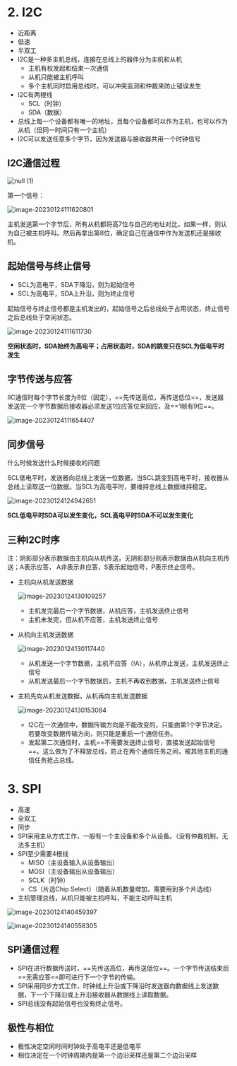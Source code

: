 # 2. I2C

* 近距离
* 低速
* 半双工
* I2C是一种多主机总线，连接在总线上的器件分为主机和从机
  * 主机有权发起和结束一次通信
  * 从机只能被主机呼叫
  * 多个主机同时启用总线时，可以冲突监测和仲裁来防止错误发生
* I2C有两根线
  * SCL（时钟）
  * SDA（数据）
* 总线上每一个设备都有唯一的地址，且每个设备都可以作为主机，也可以作为从机（但同一时间只有一个主机）
* I2C可以发送任意多个字节，因为发送器与接收器共用一个时钟信号

## I2C通信过程

![null (1)](https://picture-6736.oss-cn-qingdao.aliyuncs.com/1/2023/01/20/20230120-210055.png)

第一个信号：

![image-20230124111620801](C:/Users/Administrator/AppData/Roaming/Typora/typora-user-images/image-20230124111620801.png)

主机发送第一个字节后，所有从机都将高7位与自己的地址对比，如果一样，则认为自己被主机呼叫。然后再拿出第8位，确定自己在通信中作为发送机还是接收机。

## 起始信号与终止信号

* SCL为高电平，SDA下降沿，则为起始信号
* SCL为高电平，SDA上升沿，则为终止信号

起始信号与终止信号都是主机发出的，起始信号之后总线处于占用状态，终止信号之后总线处于空闲状态。

![image-20230124111611730](https://picture-6736.oss-cn-qingdao.aliyuncs.com/1/2023/01/24/20230124-111615.png)

**空闲状态时，SDA始终为高电平；占用状态时，SDA的跳变只在SCL为低电平时发生**

## 字节传送与应答

IIC通信时每个字节长度为8位（固定），==先传送高位，再传送低位==，发送器发送完一个字节数据后接收器必须发送1位应答位来回应，及==1帧有9位==。

![image-20230124111654407](https://picture-6736.oss-cn-qingdao.aliyuncs.com/1/2023/01/24/20230124-111656.png)

## 同步信号

什么时候发送什么时候接收的问题

 SCL低电平时，发送器向总线上发送一位数据，当SCL跳变到高电平时，接收器从总线上读取这一位数据。当SCL为高电平时，要维持总线上数据维持稳定。

![image-20230124124942651](https://picture-6736.oss-cn-qingdao.aliyuncs.com/1/2023/01/24/20230124-124946.png)

**SCL低电平时SDA可以发生变化，SCL高电平时SDA不可以发生变化**

## 三种I2C时序

注：阴影部分表示数据由主机向从机传送，无阴影部分则表示数据由从机向主机传送；A表示应答， A非表示非应答，S表示起始信号，P表示终止信号。

* 主机向从机发送数据

  ![image-20230124130109257](https://picture-6736.oss-cn-qingdao.aliyuncs.com/1/2023/01/24/20230124-130111.png)

  * 主机发完最后一个字节数据，从机应答，主机发送终止信号
  * 主机未发完，但从机不应答，主机发送终止信号

* 从机向主机发送数据

  ![image-20230124130117440](https://picture-6736.oss-cn-qingdao.aliyuncs.com/1/2023/01/24/20230124-130119.png)

  * 从机发送一个字节数据，主机不应答（!A），从机停止发送，主机发送终止信号
  * 从机发送最后一个字节数据后，主机不再收到数据，主机发送终止信号

* 主机先向从机发送数据，从机再向主机发送数据

  ![image-20230124130153084](https://picture-6736.oss-cn-qingdao.aliyuncs.com/1/2023/01/24/20230124-130155.png)
  
  * I2C在一次通信中，数据传输方向是不能改变的，只能由第1个字节决定。若要改变数据传输方向，则只能是重启一个通信任务。
  * 发起第二次通信时，主机==不需要发送终止信号，直接发送起始信号==。这么做为了不释放总线，防止在两个通信任务之间，被其他主机的通信任务抢占总线。

# 3. SPI

* 高速
* 全双工
* 同步
* SPI采用主从方式工作，一般有一个主设备和多个从设备。（没有仲裁机制，无法多主机）
* SPI至少需要4根线
  * MISO（主设备输入从设备输出）
  * MOSI（主设备输出从设备输出）
  * SCLK（时钟）
  * CS（片选Chip Select）（随着从机数量增加，需要用到多个片选线）
* 主机管理总线，从机只能被主机呼叫，不能主动呼叫主机 

![image-20230124140459397](https://picture-6736.oss-cn-qingdao.aliyuncs.com/1/2023/01/24/20230124-140504.png)

![image-20230124140558305](https://picture-6736.oss-cn-qingdao.aliyuncs.com/1/2023/01/24/20230124-140600.png)

## SPI通信过程

* SPI在进行数据传送时，==先传送高位，再传送低位==。一个字节传送结束后==无需应答==即可进行下一个字节的传输。
* SPI采用同步方式工作，时钟线上升沿或下降沿时发送器向数据线上发送数据，下一个下降沿或上升沿接收器从数据线上读取数据。
* SPI总线没有起始信号也没有终止信号。

## 极性与相位

* 极性决定空闲时间时钟处于高电平还是低电平
* 相位决定在一个时钟周期内是第一个边沿采样还是第二个边沿采样